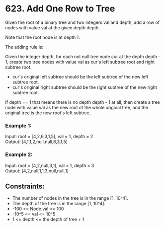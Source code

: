 # 623. Add One Row to Tree

Given the root of a binary tree and two integers val and depth, add a row of nodes with value val at the given depth depth.

Note that the root node is at depth 1.

The adding rule is:

Given the integer depth, for each not null tree node cur at the depth depth - 1, create two tree nodes with value val as cur's left subtree root and right subtree root.
- cur's original left subtree should be the left subtree of the new left subtree root.
- cur's original right subtree should be the right subtree of the new right subtree root.

If depth == 1 that means there is no depth depth - 1 at all, then create a tree node with value val as the new root of the whole original tree, and the original tree is the new root's left subtree.

### Example 1:

Input: root = [4,2,6,3,1,5], val = 1, depth = 2  
Output: [4,1,1,2,null,null,6,3,1,5]

### Example 2:

Input: root = [4,2,null,3,1], val = 1, depth = 3  
Output: [4,2,null,1,1,3,null,null,1]

## Constraints:

- The number of nodes in the tree is in the range [1, 10^4].
- The depth of the tree is in the range [1, 10^4].
- -100 <= Node.val <= 100
- -10^5 <= val <= 10^5
- 1 <= depth <= the depth of tree + 1
